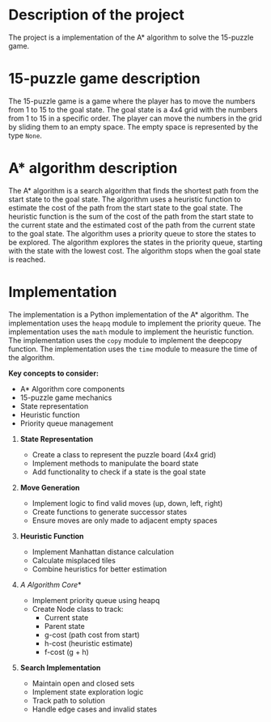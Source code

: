 # Description of the project

The project is a implementation of the A* algorithm to solve the 15-puzzle game.

# 15-puzzle game description

The 15-puzzle game is a game where the player has to move the numbers from 1 to 15 to the goal state. The goal state is a 4x4 grid with the numbers from 1 to 15 in a specific order. The player can move the numbers in the grid by sliding them to an empty space. The empty space is represented by the type `None`.

# A* algorithm description

The A* algorithm is a search algorithm that finds the shortest path from the start state to the goal state. The algorithm uses a heuristic function to estimate the cost of the path from the start state to the goal state. The heuristic function is the sum of the cost of the path from the start state to the current state and the estimated cost of the path from the current state to the goal state. The algorithm uses a priority queue to store the states to be explored. The algorithm explores the states in the priority queue, starting with the state with the lowest cost. The algorithm stops when the goal state is reached.

# Implementation

The implementation is a Python implementation of the A* algorithm. The implementation uses the `heapq` module to implement the priority queue. The implementation uses the `math` module to implement the heuristic function. The implementation uses the `copy` module to implement the deepcopy function. The implementation uses the `time` module to measure the time of the algorithm.


**Key concepts to consider:**
- A* Algorithm core components
- 15-puzzle game mechanics
- State representation
- Heuristic function
- Priority queue management

1. **State Representation**
   - Create a class to represent the puzzle board (4x4 grid)
   - Implement methods to manipulate the board state
   - Add functionality to check if a state is the goal state

2. **Move Generation**
   - Implement logic to find valid moves (up, down, left, right)
   - Create functions to generate successor states
   - Ensure moves are only made to adjacent empty spaces

3. **Heuristic Function**
   - Implement Manhattan distance calculation
   - Calculate misplaced tiles
   - Combine heuristics for better estimation

4. **A* Algorithm Core**
   - Implement priority queue using heapq
   - Create Node class to track:
     - Current state
     - Parent state
     - g-cost (path cost from start)
     - h-cost (heuristic estimate)
     - f-cost (g + h)

5. **Search Implementation**
   - Maintain open and closed sets
   - Implement state exploration logic
   - Track path to solution
   - Handle edge cases and invalid states

